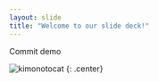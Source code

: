 ```yaml
---
layout: slide
title: "Welcome to our slide deck!"
---
```


Commit demo

![kimonotocat](https://octodex.github.com/images/kimonotocat.png)
{: .center}
